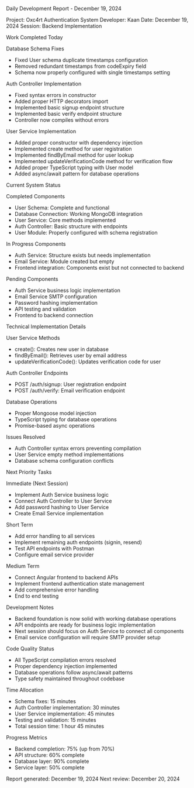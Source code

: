 Daily Development Report - December 19, 2024

Project: Oxc4rt Authentication System
Developer: Kaan
Date: December 19, 2024
Session: Backend Implementation

Work Completed Today

Database Schema Fixes
- Fixed User schema duplicate timestamps configuration
- Removed redundant timestamps from codeExpiry field
- Schema now properly configured with single timestamps setting

Auth Controller Implementation
- Fixed syntax errors in constructor
- Added proper HTTP decorators import
- Implemented basic signup endpoint structure
- Implemented basic verify endpoint structure
- Controller now compiles without errors

User Service Implementation
- Added proper constructor with dependency injection
- Implemented create method for user registration
- Implemented findByEmail method for user lookup
- Implemented updateVerificationCode method for verification flow
- Added proper TypeScript typing with User model
- Added async/await pattern for database operations

Current System Status

Completed Components
- User Schema: Complete and functional
- Database Connection: Working MongoDB integration
- User Service: Core methods implemented
- Auth Controller: Basic structure with endpoints
- User Module: Properly configured with schema registration

In Progress Components
- Auth Service: Structure exists but needs implementation
- Email Service: Module created but empty
- Frontend integration: Components exist but not connected to backend

Pending Components
- Auth Service business logic implementation
- Email Service SMTP configuration
- Password hashing implementation
- API testing and validation
- Frontend to backend connection

Technical Implementation Details

User Service Methods
- create(): Creates new user in database
- findByEmail(): Retrieves user by email address
- updateVerificationCode(): Updates verification code for user

Auth Controller Endpoints
- POST /auth/signup: User registration endpoint
- POST /auth/verify: Email verification endpoint

Database Operations
- Proper Mongoose model injection
- TypeScript typing for database operations
- Promise-based async operations

Issues Resolved
- Auth Controller syntax errors preventing compilation
- User Service empty method implementations
- Database schema configuration conflicts

Next Priority Tasks

Immediate (Next Session)
- Implement Auth Service business logic
- Connect Auth Controller to User Service
- Add password hashing to User Service
- Create Email Service implementation

Short Term
- Add error handling to all services
- Implement remaining auth endpoints (signin, resend)
- Test API endpoints with Postman
- Configure email service provider

Medium Term
- Connect Angular frontend to backend APIs
- Implement frontend authentication state management
- Add comprehensive error handling
- End to end testing

Development Notes
- Backend foundation is now solid with working database operations
- API endpoints are ready for business logic implementation
- Next session should focus on Auth Service to connect all components
- Email service configuration will require SMTP provider setup

Code Quality Status
- All TypeScript compilation errors resolved
- Proper dependency injection implemented
- Database operations follow async/await patterns
- Type safety maintained throughout codebase

Time Allocation
- Schema fixes: 15 minutes
- Auth Controller implementation: 30 minutes  
- User Service implementation: 45 minutes
- Testing and validation: 15 minutes
- Total session time: 1 hour 45 minutes

Progress Metrics
- Backend completion: 75% (up from 70%)
- API structure: 60% complete
- Database layer: 90% complete
- Service layer: 50% complete

Report generated: December 19, 2024
Next review: December 20, 2024